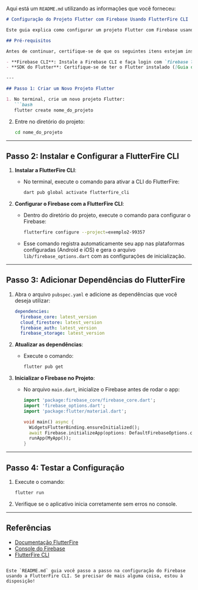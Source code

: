 Aqui está um `README.md` utilizando as informações que você forneceu:

```markdown
# Configuração do Projeto Flutter com Firebase Usando FlutterFire CLI

Este guia explica como configurar um projeto Flutter com Firebase usando a FlutterFire CLI, o jeito mais fácil de começar a utilizar o Firebase no Flutter.

## Pré-requisitos

Antes de continuar, certifique-se de que os seguintes itens estejam instalados:

- **Firebase CLI**: Instale a Firebase CLI e faça login com `firebase login`.
- **SDK do Flutter**: Certifique-se de ter o Flutter instalado ([Guia de instalação do Flutter](https://docs.flutter.dev/get-started/install)).

---

## Passo 1: Criar um Novo Projeto Flutter

1. No terminal, crie um novo projeto Flutter:
   ```bash
   flutter create nome_do_projeto
   ```

2. Entre no diretório do projeto:
   ```bash
   cd nome_do_projeto
   ```

---

## Passo 2: Instalar e Configurar a FlutterFire CLI

1. **Instalar a FlutterFire CLI**:
   - No terminal, execute o comando para ativar a CLI do FlutterFire:
     ```bash
     dart pub global activate flutterfire_cli
     ```

2. **Configurar o Firebase com a FlutterFire CLI**:
   - Dentro do diretório do projeto, execute o comando para configurar o Firebase:
     ```bash
     flutterfire configure --project=exemplo2-99357
     ```
   - Esse comando registra automaticamente seu app nas plataformas configuradas (Android e iOS) e gera o arquivo `lib/firebase_options.dart` com as configurações de inicialização.

---

## Passo 3: Adicionar Dependências do FlutterFire

1. Abra o arquivo `pubspec.yaml` e adicione as dependências que você deseja utilizar:
   ```yaml
   dependencies:
     firebase_core: latest_version
     cloud_firestore: latest_version
     firebase_auth: latest_version
     firebase_storage: latest_version
   ```

2. **Atualizar as dependências**:
   - Execute o comando:
     ```bash
     flutter pub get
     ```

3. **Inicializar o Firebase no Projeto**:
   - No arquivo `main.dart`, inicialize o Firebase antes de rodar o app:
     ```dart
     import 'package:firebase_core/firebase_core.dart';
     import 'firebase_options.dart';
     import 'package:flutter/material.dart';

     void main() async {
       WidgetsFlutterBinding.ensureInitialized();
       await Firebase.initializeApp(options: DefaultFirebaseOptions.currentPlatform);
       runApp(MyApp());
     }
     ```

---

## Passo 4: Testar a Configuração

1. Execute o comando:
   ```bash
   flutter run
   ```
2. Verifique se o aplicativo inicia corretamente sem erros no console.

---

## Referências

- [Documentação FlutterFire](https://firebase.flutter.dev/docs/overview)
- [Console do Firebase](https://console.firebase.google.com/)
- [FlutterFire CLI](https://firebase.flutter.dev/docs/cli/)
```

Este `README.md` guia você passo a passo na configuração do Firebase usando a FlutterFire CLI. Se precisar de mais alguma coisa, estou à disposição!
